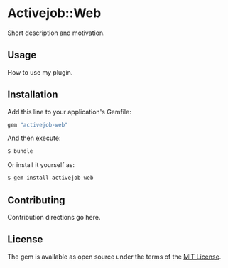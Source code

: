 # Activejob::Web
Short description and motivation.

## Usage
How to use my plugin.

## Installation
Add this line to your application's Gemfile:

```ruby
gem "activejob-web"
```

And then execute:
```bash
$ bundle
```

Or install it yourself as:
```bash
$ gem install activejob-web
```

## Contributing
Contribution directions go here.

## License
The gem is available as open source under the terms of the [MIT License](https://opensource.org/licenses/MIT).
